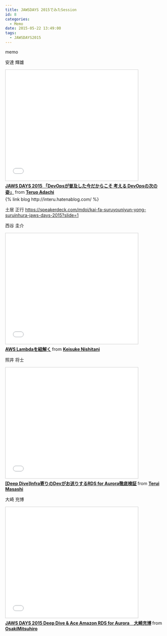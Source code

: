 ```yaml
---
title: JAWSDAYS 2015でみたSession
id: 8
categories:
  - Memo
date: 2015-05-22 13:49:00
tags: 
  - JAWSDAYS2015
---
```


memo

安達 輝雄
<iframe src="//www.slideshare.net/slideshow/embed_code/key/owFFdzB4u5b72y" width="425" height="355" frameborder="0" marginwidth="0" marginheight="0" scrolling="no" style="border:1px solid #CCC; border-width:1px; margin-bottom:5px; max-width: 100%;" allowfullscreen> </iframe> <div style="margin-bottom:5px"> <strong> <a href="//www.slideshare.net/interu07/jaws-days-2015-devops-devops" title="JAWS DAYS 2015 「DevOpsが普及した今だからこそ 考える DevOpsの次の姿」" target="_blank">JAWS DAYS 2015 「DevOpsが普及した今だからこそ 考える DevOpsの次の姿」</a> </strong> from <strong><a href="//www.slideshare.net/interu07" target="_blank">Teruo Adachi</a></strong> </div>
{% link blog http://interu.hatenablog.com/ %}


土居 正行
https://speakerdeck.com/mdoi/kai-fa-suruyouniyun-yong-suruinhura-jaws-days-2015?slide=1

西谷 圭介
<iframe src="//www.slideshare.net/slideshow/embed_code/key/kcvyBBAAbQ6NBF" width="425" height="355" frameborder="0" marginwidth="0" marginheight="0" scrolling="no" style="border:1px solid #CCC; border-width:1px; margin-bottom:5px; max-width: 100%;" allowfullscreen> </iframe> <div style="margin-bottom:5px"> <strong> <a href="//www.slideshare.net/keisuke69/aws-lambda-46129981" title="AWS Lambdaを紐解く" target="_blank">AWS Lambdaを紐解く</a> </strong> from <strong><a href="//www.slideshare.net/keisuke69" target="_blank">Keisuke Nishitani</a></strong> </div>

照井 将士
<iframe src="//www.slideshare.net/slideshow/embed_code/key/181QakOBiCpv21" width="425" height="355" frameborder="0" marginwidth="0" marginheight="0" scrolling="no" style="border:1px solid #CCC; border-width:1px; margin-bottom:5px; max-width: 100%;" allowfullscreen> </iframe> <div style="margin-bottom:5px"> <strong> <a href="//www.slideshare.net/marcyterui/deep-dive-46150379" title="[Deep Dive]Infra寄りのDevがお送りするRDS for Aurora徹底検証" target="_blank">[Deep Dive]Infra寄りのDevがお送りするRDS for Aurora徹底検証</a> </strong> from <strong><a href="//www.slideshare.net/marcyterui" target="_blank">Terui Masashi</a></strong> </div>

大崎 充博
<iframe src="//www.slideshare.net/slideshow/embed_code/key/25HFtuBLd0m5QA" width="425" height="355" frameborder="0" marginwidth="0" marginheight="0" scrolling="no" style="border:1px solid #CCC; border-width:1px; margin-bottom:5px; max-width: 100%;" allowfullscreen> </iframe> <div style="margin-bottom:5px"> <strong> <a href="//www.slideshare.net/OsakiMitsuhiro/jaws-ug2015-citynetosaki" title="JAWS DAYS 2015 Deep Dive &amp; Ace Amazon RDS for Aurora　大崎充博" target="_blank">JAWS DAYS 2015 Deep Dive &amp; Ace Amazon RDS for Aurora　大崎充博</a> </strong> from <strong><a href="//www.slideshare.net/OsakiMitsuhiro" target="_blank">OsakiMitsuhiro</a></strong> </div>
